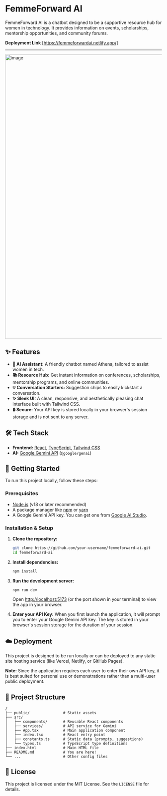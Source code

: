 # FemmeForward AI

FemmeForward AI is a chatbot designed to be a supportive resource hub for women in technology. It provides information on events, scholarships, mentorship opportunities, and community forums.

**Deployment Link** [https://femmeforwardai.netlify.app/]

---

<img width="1920" height="912" alt="image" src="https://github.com/user-attachments/assets/ff6eefb3-1ad6-44c5-abc0-63be676bbef4" />
<!-- It's a good idea to replace this with an actual screenshot of your app -->

## ✨ Features

- **🤖 AI Assistant:** A friendly chatbot named Athena, tailored to assist women in tech.
- **📚 Resource Hub:** Get instant information on conferences, scholarships, mentorship programs, and online communities.
- **💡 Conversation Starters:** Suggestion chips to easily kickstart a conversation.
- **✨ Sleek UI:** A clean, responsive, and aesthetically pleasing chat interface built with Tailwind CSS.
- **🔒 Secure:** Your API key is stored locally in your browser's session storage and is not sent to any server.

## 🛠️ Tech Stack

- **Frontend:** [React](https://react.dev/), [TypeScript](https://www.typescriptlang.org/), [Tailwind CSS](https://tailwindcss.com/)
- **AI:** [Google Gemini API](https://ai.google.dev/) (`@google/genai`)

## 🚀 Getting Started

To run this project locally, follow these steps:

### Prerequisites

- [Node.js](https://nodejs.org/) (v18 or later recommended)
- A package manager like [npm](https://www.npmjs.com/) or [yarn](https://yarnpkg.com/)
- A Google Gemini API key. You can get one from [Google AI Studio](https://aistudio.google.com/app/apikey).

### Installation & Setup

1.  **Clone the repository:**
    ```bash
    git clone https://github.com/your-username/femmeforward-ai.git
    cd femmeforward-ai
    ```

2.  **Install dependencies:**
    ```bash
    npm install
    ```

3.  **Run the development server:**
    ```bash
    npm run dev
    ```
    Open [http://localhost:5173](http://localhost:5173) (or the port shown in your terminal) to view the app in your browser.

4. **Enter your API Key:**
    When you first launch the application, it will prompt you to enter your Google Gemini API key. The key is stored in your browser's session storage for the duration of your session.


## ☁️ Deployment

This project is designed to be run locally or can be deployed to any static site hosting service (like Vercel, Netlify, or GitHub Pages).

**Note:** Since the application requires each user to enter their own API key, it is best suited for personal use or demonstrations rather than a multi-user public deployment.

## 📂 Project Structure

```
/
├── public/               # Static assets
├── src/
│   ├── components/       # Reusable React components
│   ├── services/         # API service for Gemini
│   ├── App.tsx           # Main application component
│   ├── index.tsx         # React entry point
│   ├── constants.ts      # Static data (prompts, suggestions)
│   └── types.ts          # TypeScript type definitions
├── index.html            # Main HTML file
├── README.md             # You are here!
└── ...                   # Other config files
```

## 📄 License

This project is licensed under the MIT License. See the `LICENSE` file for details.


